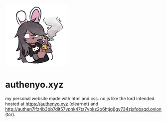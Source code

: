 <p><img src="/images/iris.png" width="200" height="200"/><h1>authenyo.xyz</h1></p>

my personal website made with html and css. no js like the lord intended. hosted at https://authenyo.xyz (clearnet) and http://authen7lfz4b3bb7dlt57vphk47tz7vpkz2o6htjg6gy734zjxfobsqd.onion (tor).
